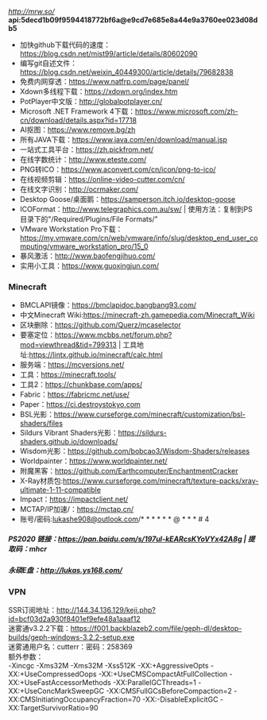 *http://mrw.so/*  
**api:5decd1b09f9594418772bf6a@e9cd7e685e8a44e9a3760ee023d08db5**  
* 加快github下载代码的速度：https://blog.csdn.net/mist99/article/details/80602090  
* 编写git自述文件：https://blog.csdn.net/weixin_40449300/article/details/79682838  
* 免费内网穿透：https://www.natfrp.com/page/panel/  
* Xdown多线程下载：https://xdown.org/index.htm  
* PotPlayer中文版：http://globalpotplayer.cn/  
* Microsoft .NET Framework 4下载：https://www.microsoft.com/zh-cn/download/details.aspx?id=17718
* AI抠图：https://www.remove.bg/zh  
* 所有JAVA下载：https://www.java.com/en/download/manual.jsp  
* 一站式工具平台：https://zh.pickfrom.net/  
* 在线字数统计：http://www.eteste.com/  
* PNG转ICO：https://www.aconvert.com/cn/icon/png-to-ico/  
* 在线视频剪辑：https://online-video-cutter.com/cn/  
* 在线文字识别：http://ocrmaker.com/  
* Desktop Goose/桌面鹅：https://samperson.itch.io/desktop-goose
* ICOFormat：http://www.telegraphics.com.au/sw/ | 使用方法：复制到PS目录下的"/Required/Plugins/File Formats/"  
* VMware Workstation Pro下载：https://my.vmware.com/cn/web/vmware/info/slug/desktop_end_user_computing/vmware_workstation_pro/15_0  
* 暴风激活：http://www.baofengjihuo.com/
* 实用小工具：https://www.guoxingjun.com/  
### Minecraft  
* BMCLAPI镜像：https://bmclapidoc.bangbang93.com/
* 中文Minecraft Wiki:https://minecraft-zh.gamepedia.com/Minecraft_Wiki  
* 区块删除：https://github.com/Querz/mcaselector  
* 要塞定位：https://www.mcbbs.net/forum.php?mod=viewthread&tid=799313 | 工具地址:https://lintx.github.io/minecraft/calc.html  
* 服务端：https://mcversions.net/  
* 工具：https://minecraft.tools/  
* 工具2：https://chunkbase.com/apps/
* Fabric：https://fabricmc.net/use/  
* Paper：https://ci.destroystokyo.com
* BSL光影：https://www.curseforge.com/minecraft/customization/bsl-shaders/files  
* Sildurs Vibrant Shaders光影：https://sildurs-shaders.github.io/downloads/  
* Wisdom光影：https://github.com/bobcao3/Wisdom-Shaders/releases  
* Worldpainter：https://www.worldpainter.net/  
* 附魔黑客：https://github.com/Earthcomputer/EnchantmentCracker  
* X-Ray材质包:https://www.curseforge.com/minecraft/texture-packs/xray-ultimate-1-11-compatible  
* Impact：https://impactclient.net/  
* MCTAP/IP加速/：https://mctap.cn/  
* 账号/密码:lukashe908@outlook.com/* * * * * * @ * * * # 4
##### PS2020 链接：https://pan.baidu.com/s/197ul-kEARcsKYoVYx42A8g | 提取码：mhcr  
##### 永硕E盘：http://lukas.ys168.com/  
### VPN  
SSR订阅地址：http://144.34.136.129/keji.php?id=bcf03d2a930f8401ef9efe48a1aaaf12  
迷雾通v3.2.2下载：https://f001.backblazeb2.com/file/geph-dl/desktop-builds/geph-windows-3.2.2-setup.exe  
迷雾通用户名：cutterr：密码：258369  
额外参数：  
-Xincgc -Xms32M -Xms32M -Xss512K -XX:+AggressiveOpts -XX:+UseCompressedOops -XX:+UseCMSCompactAtFullCollection -XX:+UseFastAccessorMethods -XX:ParallelGCThreads=1 -XX:+UseConcMarkSweepGC -XX:CMSFullGCsBeforeCompaction=2 -XX:CMSInitiatingOccupancyFraction=70 -XX:-DisableExplicitGC -XX:TargetSurvivorRatio=90  
